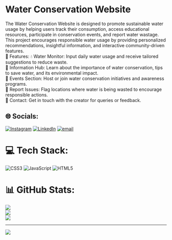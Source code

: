 # Water Conservation Website
The Water Conservation Website is designed to promote sustainable water usage by helping users track their consumption, access educational resources, participate in conservation events, and report water wastage. This project encourages responsible water usage by providing personalized recommendations, insightful information, and interactive community-driven features.
<br>
🌱 Features:
💧 Water Monitor: Input daily water usage and receive tailored suggestions to reduce waste.<br>
📖 Information Hub: Learn about the importance of water conservation, tips to save water, and its environmental impact.<br>
📅 Events Section: Host or join water conservation initiatives and awareness programs.<br>
🚨 Report Issues: Flag locations where water is being wasted to encourage responsible actions.<br>
📩 Contact: Get in touch with the creator for queries or feedback.<br>


## 🌐 Socials:
[![Instagram](https://img.shields.io/badge/Instagram-%23E4405F.svg?logo=Instagram&logoColor=white)](https://instagram.com/raziba_aziz) [![LinkedIn](https://img.shields.io/badge/LinkedIn-%230077B5.svg?logo=linkedin&logoColor=white)](https://linkedin.com/in/www.linkedin.com/in/raziba-aziz-651096328) [![email](https://img.shields.io/badge/Email-D14836?logo=gmail&logoColor=white)](mailto:razibaaziz04@gmail.com) 

# 💻 Tech Stack:
![CSS3](https://img.shields.io/badge/css3-%231572B6.svg?style=for-the-badge&logo=css3&logoColor=white) ![JavaScript](https://img.shields.io/badge/javascript-%23323330.svg?style=for-the-badge&logo=javascript&logoColor=%23F7DF1E) ![HTML5](https://img.shields.io/badge/html5-%23E34F26.svg?style=for-the-badge&logo=html5&logoColor=white)
# 📊 GitHub Stats:
![](https://github-readme-stats.vercel.app/api?username=WaterConservationProject&theme=dark&hide_border=false&include_all_commits=true&count_private=false)<br/>
![](https://nirzak-streak-stats.vercel.app/?user=WaterConservationProject&theme=dark&hide_border=false)<br/>
![](https://github-readme-stats.vercel.app/api/top-langs/?username=WaterConservationProject&theme=dark&hide_border=false&include_all_commits=true&count_private=false&layout=compact)

---
[![](https://visitcount.itsvg.in/api?id=WaterConservationProject&icon=3&color=5)](https://visitcount.itsvg.in)

<!-- Proudly created with GPRM ( https://gprm.itsvg.in ) -->
